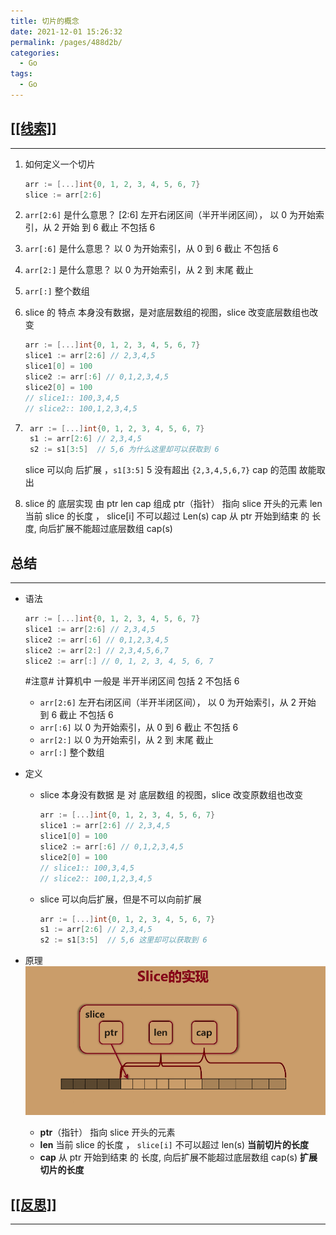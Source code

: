 ```yaml
---
title: 切片的概念
date: 2021-12-01 15:26:32
permalink: /pages/488d2b/
categories: 
  - Go
tags: 
  - Go
---
```

## [[[线索]]](siyuan://blocks/20211118153033-yiyf7mk)

---

1. 如何定义一个切片
    ```go
    arr := [...]int{0, 1, 2, 3, 4, 5, 6, 7}
    slice := arr[2:6]
    ```
2. `arr[2:6]` 是什么意思？
    [2:6] 左开右闭区间（半开半闭区间）， 以 0 为开始索引，从 2 开始 到 6 截止 不包括 6
3. `arr[:6]` 是什么意思？
    以 0 为开始索引，从 0 到 6 截止 不包括 6
4. `arr[2:]` 是什么意思？
    以 0 为开始索引，从 2 到 末尾 截止
5. `arr[:]`
    整个数组
6. slice 的 特点
    本身没有数据，是对底层数组的视图，slice 改变底层数组也改变
    ```go
    arr := [...]int{0, 1, 2, 3, 4, 5, 6, 7}
    slice1 := arr[2:6] // 2,3,4,5
    slice1[0] = 100
    slice2 := arr[:6] // 0,1,2,3,4,5
    slice2[0] = 100
    // slice1:: 100,3,4,5
    // slice2:: 100,1,2,3,4,5
    ```
7. ```go
    arr := [...]int{0, 1, 2, 3, 4, 5, 6, 7}
    s1 := arr[2:6] // 2,3,4,5
    s2 := s1[3:5]  // 5,6 为什么这里却可以获取到 6
    ```

    slice 可以向 后扩展 ，`s1[3:5]` 5 没有超出 `{2,3,4,5,6,7}` cap 的范围 故能取出
8. slice 的 底层实现
    由 ptr len cap 组成
    ptr（指针） 指向 slice 开头的元素
    len 当前 slice 的长度 ， slice[i] 不可以超过 Len(s)
    cap 从 ptr 开始到结束 的 长度, 向后扩展不能超过底层数组 cap(s)

## 总结

---

* 语法
  ```go
  arr := [...]int{0, 1, 2, 3, 4, 5, 6, 7}
  slice1 := arr[2:6] // 2,3,4,5
  slice2 := arr[:6] // 0,1,2,3,4,5
  slice2 := arr[2:] // 2,3,4,5,6,7
  slice2 := arr[:] // 0, 1, 2, 3, 4, 5, 6, 7
  ```

  #注意# 计算机中 一般是 半开半闭区间 包括 2 不包括 6
  * `arr[2:6]` 左开右闭区间（半开半闭区间）， 以 0 为开始索引，从 2 开始 到 6 截止 不包括 6
  * `arr[:6]` 以 0 为开始索引，从 0 到 6 截止 不包括 6
  * `arr[2:]` 以 0 为开始索引，从 2 到 末尾 截止
  * `arr[:]` 整个数组
* 定义
  * slice 本身没有数据 是 对 底层数组 的视图，slice 改变原数组也改变
    ```go
    arr := [...]int{0, 1, 2, 3, 4, 5, 6, 7}
    slice1 := arr[2:6] // 2,3,4,5
    slice1[0] = 100
    slice2 := arr[:6] // 0,1,2,3,4,5
    slice2[0] = 100
    // slice1:: 100,3,4,5
    // slice2:: 100,1,2,3,4,5
    ```
  * slice 可以向后扩展，但是不可以向前扩展
    ```go
    arr := [...]int{0, 1, 2, 3, 4, 5, 6, 7}
    s1 := arr[2:6] // 2,3,4,5
    s2 := s1[3:5]  // 5,6 这里却可以获取到 6
    ```
* 原理
  ![image.png](../assets/image-20211129161344-xmn2w16.png)
  * **ptr**（指针） 指向 slice 开头的元素
  * **len** 当前 slice 的长度 ， `slice[i]` 不可以超过 len(s) **当前切片的长度**
  * **cap** 从 ptr 开始到结束 的 长度, 向后扩展不能超过底层数组 cap(s) **扩展切片的长度**


## [[[反思]]](siyuan://blocks/20211118155447-asr1fu0)

---
